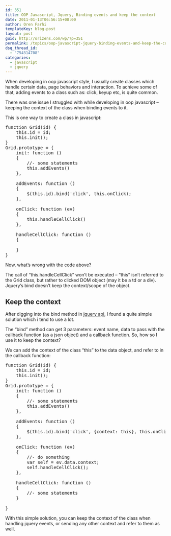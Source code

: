 ```yaml
---
id: 351
title: OOP Javascript, Jquery, Binding events and keep the context
date: 2011-01-13T06:56:15+00:00
author: Oren Farhi 
templateKey: blog-post
layout: post
guid: http://orizens.com/wp/?p=351
permalink: /topics/oop-javascript-jquery-binding-events-and-keep-the-contex/
dsq_thread_id:
  - "754314708"
categories:
  - javascript
  - jquery
---
```

When developing in oop javascript style, I usually create classes which handle certain data, page behaviors and interaction. To achieve some of that, adding events to a class such as: click, keyup etc, is quite common.
  
There was one issue I struggled with while developing in oop javascript &#8211; keeping the context of the class when binding events to it.
  
<!--more-->


  



  
This is one way to create a class in javascript:

<pre class="brush:js">function Grid(id) {
	this.id = id;
	this.init();
}
Grid.prototype = {
	init: function ()
	{
		//- some statements
		this.addEvents()
	},
	
	addEvents: function ()
	{
		$(this.id).bind('click', this.onClick);
	},
	
	onClick: function (ev)
	{
		this.handleCellClick()
	},

	handleCellClick: function ()
	{
		
	}	
}</pre>

Now, what&#8217;s wrong with the code above?
  
The call of &#8220;this.handleCellClick&#8221; won&#8217;t be executed &#8211; &#8220;this&#8221; isn&#8217;t referred to the Grid class, but rather to clicked DOM object (may it be a td or a div). Jquery&#8217;s bind doesn&#8217;t keep the context/scope of the object.

## Keep the context

After digging into the bind method in [jquery api](http://api.jquery.com/bind/), I found a quite simple solution which i tend to use a lot.
  
The &#8220;bind&#8221; method can get 3 parameters: event name, data to pass with the callback function (as a json object) and a callback function. So, how so I use it to keep the context?
  
We can add the context of the class &#8220;this&#8221; to the data object, and refer to in the callback function:

<pre class="brush:js">function Grid(id) {
	this.id = id;
	this.init();
}
Grid.prototype = {
	init: function ()
	{
		//- some statements
		this.addEvents()
	},
	
	addEvents: function ()
	{
		$(this.id).bind('click', {context: this}, this.onClick);
	},
	
	onClick: function (ev)
	{
		//- do something
		var self = ev.data.context;
		self.handleCellClick();
	},
	
	handleCellClick: function ()
	{
		//- some statements
	}
	
}
</pre>

With this simple solution, you can keep the context of the class when handling jquery events, or sending any other context and refer to them as well.